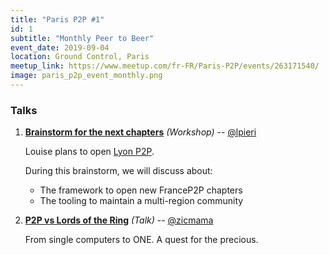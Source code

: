 ```yaml
---
title: "Paris P2P #1"
id: 1
subtitle: "Monthly Peer to Beer"
event_date: 2019-09-04
location: Ground Control, Paris
meetup_link: https://www.meetup.com/fr-FR/Paris-P2P/events/263171540/
image: paris_p2p_event_monthly.png
---
```


### <i class="far fa-presentation"></i> Talks

1. **[Brainstorm for the next chapters](https://github.com/francep2p/community/issues/33)** _(Workshop)_ -- [@lpieri](https://github.com/lpieri)

    Louise plans to open [Lyon P2P](https://github.com/francep2p/community/issues/10).

    During this brainstorm, we will discuss about:

    * The framework to open new FranceP2P chapters
    * The tooling to maintain a multi-region community

2. **[P2P vs Lords of the Ring](https://github.com/francep2p/community/issues/44)** _(Talk)_ -- [@zicmama](https://github.com/zicmama)

    From single computers to ONE. A quest for the precious.
